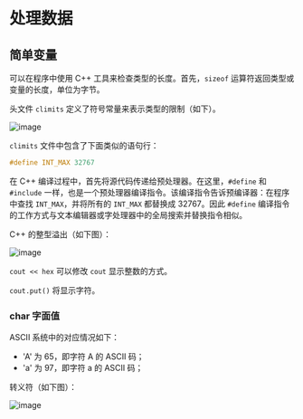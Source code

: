 # 处理数据

## 简单变量

可以在程序中使用 C++ 工具来检查类型的长度。首先，`sizeof` 运算符返回类型或变量的长度，单位为字节。

头文件 `climits` 定义了符号常量来表示类型的限制（如下）。

![image](http://shadows-mall.oss-cn-shenzhen.aliyuncs.com/images/assets/cpp/8.png)

`climits` 文件中包含了下面类似的语句行：

```cpp
#define INT_MAX 32767
```

在 C++ 编译过程中，首先将源代码传递给预处理器。在这里，`#define` 和 `#include` 一样，也是一个预处理器编译指令。该编译指令告诉预编译器：在程序中查找 `INT_MAX`，并将所有的 `INT_MAX` 都替换成 32767。因此 `#define` 编译指令的工作方式与文本编辑器或字处理器中的全局搜索并替换指令相似。

C++ 的整型溢出（如下图）：

![image](http://shadows-mall.oss-cn-shenzhen.aliyuncs.com/images/assets/cpp/9.png)

`cout << hex` 可以修改 `cout` 显示整数的方式。

`cout.put()` 将显示字符。

### char 字面值

ASCII 系统中的对应情况如下：

  - 'A' 为 65，即字符 A 的 ASCII 码；
  - 'a' 为 97，即字符 a 的 ASCII 码；

转义符（如下图）：

![image](http://shadows-mall.oss-cn-shenzhen.aliyuncs.com/images/assets/cpp/10.png)

